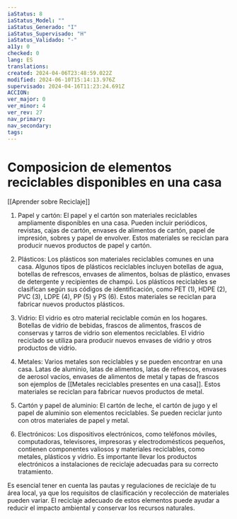 ```yaml
---
iaStatus: 8
iaStatus_Model: ""
iaStatus_Generado: "I"
iaStatus_Supervisado: "H"
iaStatus_Validado: "-"
a11y: 0
checked: 0
lang: ES
translations: 
created: 2024-04-06T23:48:59.022Z
modified: 2024-06-10T15:14:13.976Z
supervisado: 2024-04-16T11:23:24.691Z
ACCION: 
ver_major: 0
ver_minor: 4
ver_rev: 27
nav_primary: 
nav_secondary: 
tags:
---
```

# Composicion de elementos reciclables disponibles en una casa

[[Aprender sobre Reciclaje]]

1. Papel y cartón: El papel y el cartón son materiales reciclables ampliamente disponibles en una casa. Pueden incluir periódicos, revistas, cajas de cartón, envases de alimentos de cartón, papel de impresión, sobres y papel de envolver. Estos materiales se reciclan para producir nuevos productos de papel y cartón.
    
2. Plásticos: Los plásticos son materiales reciclables comunes en una casa. Algunos tipos de plásticos reciclables incluyen botellas de agua, botellas de refrescos, envases de alimentos, bolsas de plástico, envases de detergente y recipientes de champú. Los plásticos reciclables se clasifican según sus códigos de identificación, como PET (1), HDPE (2), PVC (3), LDPE (4), PP (5) y PS (6). Estos materiales se reciclan para fabricar nuevos productos plásticos.
    
3. Vidrio: El vidrio es otro material reciclable común en los hogares. Botellas de vidrio de bebidas, frascos de alimentos, frascos de conservas y tarros de vidrio son elementos reciclables. El vidrio reciclado se utiliza para producir nuevos envases de vidrio y otros productos de vidrio.
    
4. Metales: Varios metales son reciclables y se pueden encontrar en una casa. Latas de aluminio, latas de alimentos, latas de refrescos, envases de aerosol vacíos, envases de alimentos de metal y tapas de frascos son ejemplos de [[Metales reciclables presentes en una casa]]. Estos materiales se reciclan para fabricar nuevos productos de metal.
    
5. Cartón y papel de aluminio: El cartón de leche, el cartón de jugo y el papel de aluminio son elementos reciclables. Se pueden reciclar junto con otros materiales de papel y metal.
    
6. Electrónicos: Los dispositivos electrónicos, como teléfonos móviles, computadoras, televisores, impresoras y electrodomésticos pequeños, contienen componentes valiosos y materiales reciclables, como metales, plásticos y vidrio. Es importante llevar los productos electrónicos a instalaciones de reciclaje adecuadas para su correcto tratamiento.
    

Es esencial tener en cuenta las pautas y regulaciones de reciclaje de tu área local, ya que los requisitos de clasificación y recolección de materiales pueden variar. El reciclaje adecuado de estos elementos puede ayudar a reducir el impacto ambiental y conservar los recursos naturales.
